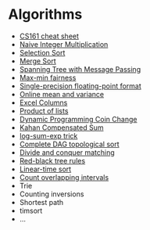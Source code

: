 # Algorithms
- [CS161 cheat sheet](cs161-cheat-sheet.md)
- [Naive Integer Multiplication](Naive-Integer-Multiplication.ipynb)
- [Selection Sort](Selection-Sort.ipynb)
- [Merge Sort](Merge-Sort.ipynb)
- [Spanning Tree with Message Passing](Spanning-Tree-with-Message-Passing.ipynb)
- [Max-min fairness](Max-min-fairness.ipynb)
- [Single-precision floating-point format](Single-precision-floating-point-format.ipynb)
- [Online mean and variance](Online-mean-and-variance.ipynb)
- [Excel Columns](excel-columns.ipynb)
- [Product of lists](product-of-lists.ipynb)
- [Dynamic Programming Coin Change](dynamic-programming-coin-change.ipynb)
- [Kahan Compensated Sum](kahan-compensated-sum.ipynb)
- [log-sum-exp trick](log-sum-exp-trick.ipynb)
- [Complete DAG topological sort](x)
- [Divide and conquer matching](x)
- [Red-black tree rules](x)
- [Linear-time sort](x)
- [Count overlapping intervals](x)
- Trie
- Counting inversions
- Shortest path
- timsort
- ...
